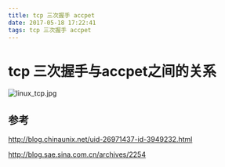 ```yaml
---
title: tcp 三次握手 accpet
date: 2017-05-18 17:22:41
tags: tcp 三次握手 accpet
---
```


# tcp 三次握手与accpet之间的关系

![linux_tcp.jpg](http://onjwbz75c.bkt.clouddn.com/linux_tcp.jpg)
## 参考

http://blog.chinaunix.net/uid-26971437-id-3949232.html


http://blog.sae.sina.com.cn/archives/2254